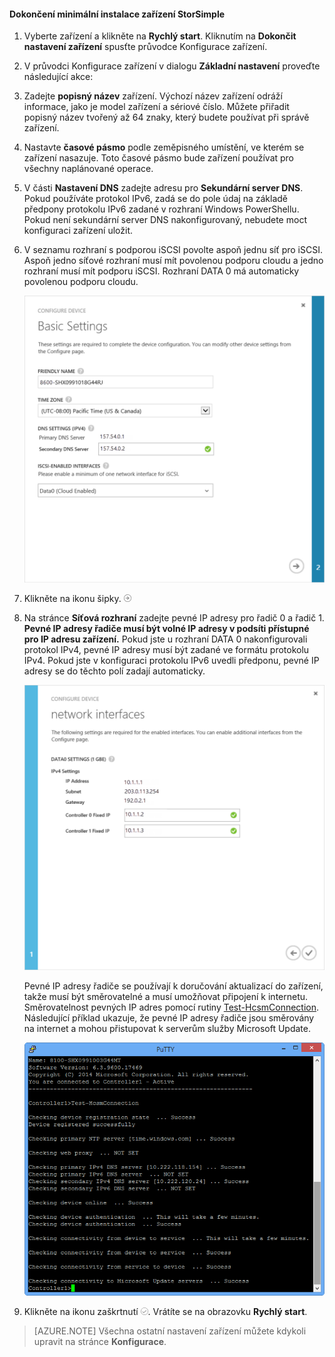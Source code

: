 <!--author=alkohli last changed: 9/17/15-->

#### Dokončení minimální instalace zařízení StorSimple

1. Vyberte zařízení a klikněte na **Rychlý start**. Kliknutím na **Dokončit nastavení zařízení** spusťte průvodce Konfigurace zařízení.

2. V průvodci Konfigurace zařízení v dialogu **Základní nastavení** proveďte následující akce:
  1. Zadejte **popisný název** zařízení. Výchozí název zařízení odráží informace, jako je model zařízení a sériové číslo. Můžete přiřadit popisný název tvořený až 64 znaky, který budete používat při správě zařízení.
  2. Nastavte **časové pásmo** podle zeměpisného umístění, ve kterém se zařízení nasazuje. Toto časové pásmo bude zařízení používat pro všechny naplánované operace.
  3. V části **Nastavení DNS** zadejte adresu pro **Sekundární server DNS**. Pokud používáte protokol IPv6, zadá se do pole údaj na základě předpony protokolu IPv6 zadané v rozhraní Windows PowerShellu. 
  Pokud není sekundární server DNS nakonfigurovaný, nebudete moct konfiguraci zařízení uložit.
  4. V seznamu rozhraní s podporou iSCSI povolte aspoň jednu síť pro iSCSI. Aspoň jedno síťové rozhraní musí mít povolenou podporu cloudu a jedno rozhraní musí mít podporu iSCSI. Rozhraní DATA 0 má automaticky povolenou podporu cloudu.
 
      ![Základní nastavení minimální instalace zařízení StorSimple](./media/storsimple-complete-minimum-device-setup-u1/HCS_MinDeviceSetupBasicSettings1-include.png)

3. Klikněte na ikonu šipky. ![Ikona šipky StorSimple](./media/storsimple-complete-minimum-device-setup/HCS_ArrowIcon-include.png)

4. Na stránce **Síťová rozhraní** zadejte pevné IP adresy pro řadič 0 a řadič 1. **Pevné IP adresy řadiče musí být volné IP adresy v podsíti přístupné pro IP adresu zařízení.** Pokud jste u rozhraní DATA 0 nakonfigurovali protokol IPv4, pevné IP adresy musí být zadané ve formátu protokolu IPv4. Pokud jste v konfiguraci protokolu IPv6 uvedli předponu, pevné IP adresy se do těchto polí zadají automaticky.


    ![Síťová rozhraní pro minimální instalaci zařízení StorSimple](./media/storsimple-complete-minimum-device-setup-u1/HCS_MinDeviceSetupNetworkInterfaces2-include.png)

    Pevné IP adresy řadiče se používají k doručování aktualizací do zařízení, takže musí být směrovatelné a musí umožňovat připojení k internetu. Směrovatelnost pevných IP adres pomocí rutiny [Test-HcsmConnection][Test]. Následující příklad ukazuje, že pevné IP adresy řadiče jsou směrovány na internet a mohou přistupovat k serverům služby Microsoft Update. 

     ![Rutina Test-HcsmConnection zobrazující směrovatelné IP adresy](./media/storsimple-complete-minimum-device-setup-u1/Test-HcsmConnectionOutputRegisteredDevice.png)

5. Klikněte na ikonu zaškrtnutí ![Ikona zaškrtnutí StorSimple](./media/storsimple-complete-minimum-device-setup/HCS_CheckIcon-include.png).
  Vrátíte se na obrazovku **Rychlý start**.

 > [AZURE.NOTE] Všechna ostatní nastavení zařízení můžete kdykoli upravit na stránce **Konfigurace**.

<!--Link reference-->
[Test]: https://technet.microsoft.com/library/dn715782(v=wps.630).aspx


<!--HONumber=Jun16_HO2-->


